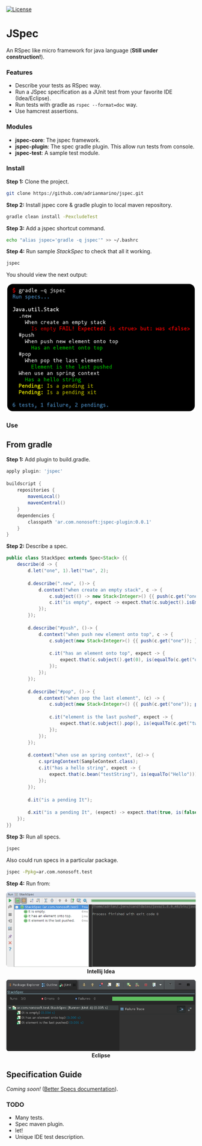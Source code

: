 [![License](http://img.shields.io/:license-mit-blue.svg)](http://badges.mit-license.org)

# JSpec

An RSpec like micro framework for java language (**Still under construction!**).

### Features

* Describe your tests as RSpec way.
* Run a JSpec specification as a JUnit test from your favorite IDE (Idea/Eclipse).
* Run tests with gradle as ``` rspec --format=doc ``` way.
* Use hamcrest assertions.

### Modules

* **jspec-core**: The jspec framework.
* **jspec-plugin**: The spec gradle plugin. This allow run tests from console.
* **jspec-test**: A sample test module.

### Install

**Step 1:** Clone the project.
```bash
git clone https://github.com/adrianmarino/jspec.git
```

**Step 2:** Install jspec core & gradle plugin to local maven repository.
```bash
gradle clean install -PexcludeTest
```

**Step 3:** Add a jspec shortcut command.
```bash
echo "alias jspec='gradle -q jspec'" >> ~/.bashrc
```

**Step 4:** Run sample _StackSpec_ to check that all it working.
```bash
jspec
```
You should view the next output:

<p align="center">
    <img src="https://raw.githubusercontent.com/adrianmarino/jspec/master/jspec-test/console.png" width="560">
</p>

### Use

## From gradle

**Step 1:** Add plugin to build.gradle.
```groovy
apply plugin: 'jspec'

buildscript {
	repositories {
		mavenLocal()
		mavenCentral()
	}
	dependencies {
		classpath 'ar.com.nonosoft:jspec-plugin:0.0.1'
	}
}
```

**Step 2:** Describe a spec.

```java
public class StackSpec extends Spec<Stack> {{
	describe(d -> {
		d.let("one", 1).let("two", 2);

		d.describe(".new", ()-> {
			d.context("when create an empty stack", c -> {
                c.subject(() -> new Stack<Integer>() {{ push(c.get("one")); }});
				c.it("is empty", expect -> expect.that(c.subject().isEmpty(), is(true)));
			});
		});

		d.describe("#push", ()-> {
			d.context("when push new element onto top", c -> {
				c.subject(new Stack<Integer>() {{ push(c.get("one")); }});

				c.it("has an element onto top", expect -> {
					expect.that(c.subject().get(0), is(equalTo(c.get("one"))));
				});
			});
		});

		d.describe("#pop", ()-> {
			d.context("when pop the last element", (c) -> {
				c.subject(new Stack<Integer>() {{ push(c.get("one")); push(c.get("two")); }});

				c.it("element is the last pushed", expect -> {
					expect.that(c.subject().pop(), is(equalTo(c.get("two"))));
				});
			});
		});

		d.context("when use an spring context", (c)-> {
			c.springContext(SampleContext.class);
			c.it("has a hello string", expect -> {
                expect.that(c.bean("testString"), is(equalTo("Hello")));
            });
		});
		
		d.it("is a pending It");
		
		d.xit("is a pending It", (expect) -> expect.that(true, is(false)));
	});
}}
```

**Step 3:** Run all specs.
```bash
jspec
```

Also could run specs in a particular package.
```bash
jspec -Ppkg=ar.com.nonosoft.test
```

**Step 4:** Run from:

<p align="center">
  <img src="https://raw.githubusercontent.com/adrianmarino/jspec/master/jspec-test/idea.png"><br>
  <b>Intellij Idea</b>
</p>

<p align="center">
  <img src="https://raw.githubusercontent.com/adrianmarino/jspec/master/jspec-test/eclipse.png"><br>
  <b>Eclipse</b>
</p>

## Specification Guide

 _Coming soon!_ (<a href="http://betterspecs.org">Better Specs documentation</a>).


### TODO

* Many tests.
* Spec maven plugin.
* let!
* Unique IDE test description.

